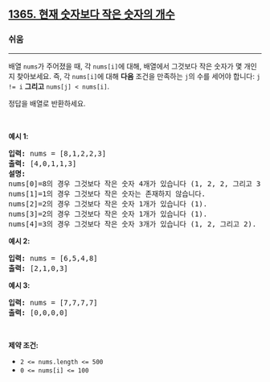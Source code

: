 <h2><a href="https://leetcode.com/problems/how-many-numbers-are-smaller-than-the-current-number">1365. 현재 숫자보다 작은 숫자의 개수</a></h2><h3>쉬움</h3><hr><p>배열 <code>nums</code>가 주어졌을 때, 각 <code>nums[i]</code>에 대해, 배열에서 그것보다 작은 숫자가 몇 개인지 찾아보세요. 즉, 각 <code>nums[i]</code>에 대해 <strong>다음</strong> 조건을 만족하는 <code>j</code>의 수를 세어야 합니다: <code>j != i</code> <strong>그리고</strong> <code>nums[j] &lt; nums[i]</code>.</p>

<p>정답을 배열로 반환하세요.</p>

<p>&nbsp;</p>
<p><strong class="example">예시 1:</strong></p>

<pre>
<strong>입력:</strong> nums = [8,1,2,2,3]
<strong>출력:</strong> [4,0,1,1,3]
<strong>설명:</strong> 
nums[0]=8의 경우 그것보다 작은 숫자 4개가 있습니다 (1, 2, 2, 그리고 3). 
nums[1]=1의 경우 그것보다 작은 숫자는 존재하지 않습니다.
nums[2]=2의 경우 그것보다 작은 숫자 1개가 있습니다 (1). 
nums[3]=2의 경우 그것보다 작은 숫자 1개가 있습니다 (1). 
nums[4]=3의 경우 그것보다 작은 숫자 3개가 있습니다 (1, 2, 그리고 2).
</pre>

<p><strong class="example">예시 2:</strong></p>

<pre>
<strong>입력:</strong> nums = [6,5,4,8]
<strong>출력:</strong> [2,1,0,3]
</pre>

<p><strong class="example">예시 3:</strong></p>

<pre>
<strong>입력:</strong> nums = [7,7,7,7]
<strong>출력:</strong> [0,0,0,0]
</pre>

<p>&nbsp;</p>
<p><strong>제약 조건:</strong></p>

<ul>
	<li><code>2 &lt;= nums.length &lt;= 500</code></li>
	<li><code>0 &lt;= nums[i] &lt;= 100</code></li>
</ul>